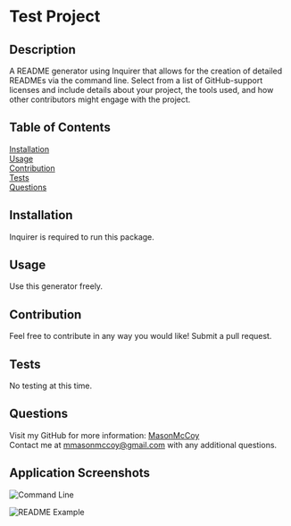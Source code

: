 # Test Project

  ## Description

  A README generator using Inquirer that allows for the creation of detailed READMEs via the command line. Select from a list of GitHub-support licenses and include details about your project, the tools used, and how other contributors might engage with the project.

  ## Table of Contents
  [Installation](#installation)  
  [Usage](#usage)  
  [Contribution](#contribution)  
  [Tests](#tests)  
  [Questions](#questions)

  ## Installation 

  Inquirer is required to run this package.

  ## Usage

  Use this generator freely.

  ## Contribution

  Feel free to contribute in any way you would like! Submit a pull request.

  ## Tests

  No testing at this time.

  ## Questions

  Visit my GitHub for more information: [MasonMcCoy](https://github.com/MasonMcCoy/)  
  Contact me at mmasonmccoy@gmail.com with any additional questions.

  ## Application Screenshots
  ![Command Line]()

  ![README Example]()